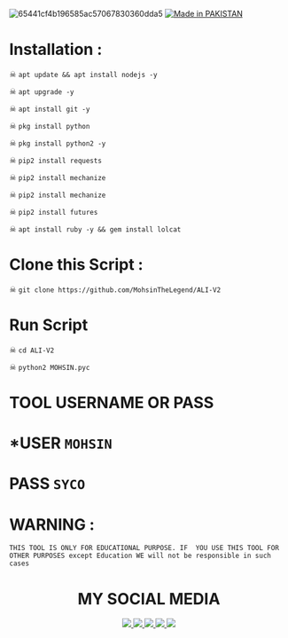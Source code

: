 ![65441cf4b196585ac57067830360dda5](https://user-images.githubusercontent.com/72184388/119600505-99877180-be00-11eb-991f-d8ef2c0a7774.gif)
<a href="#"><img title="Made in PAKISTAN" src="https://img.shields.io/badge/MADE%20IN-PAKISTAN-green?colorA=%23ff0000&colorB=%23017e40&style=for-the-badge"></a>
</p>

# Installation :

☠ `apt update && apt install nodejs -y`

☠ `apt upgrade -y`

☠ `apt install git -y`

☠ `pkg install python`

☠ `pkg install python2 -y`

☠ `pip2 install requests`

☠ `pip2 install mechanize`

☠ `pip2 install mechanize`

☠ `pip2 install futures`

☠ `apt install ruby -y && gem install lolcat`

# Clone this Script :

☠ `git clone https://github.com/MohsinTheLegend/ALI-V2`

# Run Script

☠ `cd ALI-V2`

☠ `python2 MOHSIN.pyc`

# TOOL USERNAME OR PASS
# *USER `MOHSIN`
# PASS `SYCO`

# WARNING :
`THIS TOOL IS ONLY FOR EDUCATIONAL PURPOSE.
IF  YOU USE THIS TOOL FOR OTHER PURPOSES except Education WE will not be responsible in such cases`


<h1 align="center"> MY SOCIAL MEDIA </h1>
<p align="center">
<a href="https://github.com/MohsinTheLegend"><img src="https://img.shields.io/badge/Github-black?logo=Github&logoColor=black&labelColor=white">
<a href="https://m.facebook.com/MOHSIN.ALI.THE.FATHER.OF.HATERX"><img src="https://img.shields.io/badge/facebook-blue?logo=Twitter&logoColor=White&labelColor=white">
<a href="https://www.facebook.com/https://MOHSIN.ALI.THE.FATHER.OF.HATERX"><img src="https://img.shields.io/badge/Facebook-blue?logo=Facebook&logoColor=blue&labelColor=white">
<a href="https://www.instagram.com/Mohsinaliofficial786"><img src="https://img.shields.io/badge/Instagram-red?logo=Instagram&logoColor=purple&labelColor=white">
<a href="https://wa.me/03063112***?text=Asalamualaikum+bang"><img src="https://img.shields.io/badge/Whatsapp-CHAT-green?logo=Whatsapp&logoColor=Brightgreen&labelColor=white">
</p>
